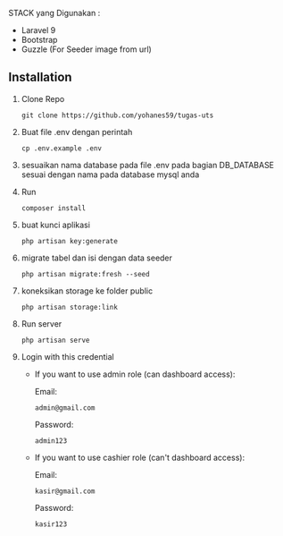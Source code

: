 STACK yang Digunakan :

- Laravel 9
- Bootstrap
- Guzzle (For Seeder image from url)

## Installation
1. Clone Repo
   ```console
   git clone https://github.com/yohanes59/tugas-uts
   ```
2. Buat file .env dengan perintah
   ```console
   cp .env.example .env
   ```
3. sesuaikan nama database pada file .env pada bagian DB_DATABASE sesuai dengan nama pada database mysql anda
4. Run
   ```console
   composer install
   ```
5. buat kunci aplikasi 
   ```console
   php artisan key:generate
   ```
6. migrate tabel dan isi dengan data seeder
   ```console
   php artisan migrate:fresh --seed
   ```
7. koneksikan storage ke folder public
   ```console
   php artisan storage:link
   ```
8. Run server
   ```console
   php artisan serve
   ```
9.  Login with this credential

    - If you want to use admin role (can dashboard access):

        Email: 
        ```
        admin@gmail.com
        ```
        Password: 
        ```
        admin123
        ```
    - If you want to use cashier role (can't dashboard access):

        Email: 
        ```
        kasir@gmail.com
        ```
        Password: 
        ```
        kasir123
        ```

